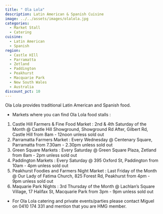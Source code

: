 ```yaml
---
title: " Ola Lola"
description: Latin American & Spanish Cuisine
image: ../../assets/images/olalola.jpg
categories:
  - Market Stall
  - Catering
cuisine:
  - Latin American
  - Spanish
region:
  - Castle HIll
  - Parramatta
  - Zetland
  - Paddington
  - Peakhurst
  - Macquarie Park
  - New South Wales
  - Australia
discount_pct: 10
---
```

Ola Lola provides traditional Latin American and Spanish food.

* Markets where you can find Ola Lola food stalls : 

1. Castle Hill Farmers & Fine Food Market : 2nd & 4th Saturday of the Month @ Castle Hill Showground, Showground Rd After, Gilbert Rd, Castle Hill from 8am - 12noon unless sold out 
2. Parramatta Farmers Market : Every Wednesday @ Centenary Square, Parramatta from 7.30am - 2.30pm unless sold out 
3. Green Square Markets : Every Saturday @ Green Square Plaza, Zetland from 8am - 2pm unless sold out 
4. Paddington Markets : Every Saturday @ 395 Oxford St, Paddington from 10am - 4pm unless sold out
5. Peakhurst Foodies and Farmers Night Market : Last Friday of the Month @ Our Lady of Fatima Church, 825 Forest Rd, Peakhurst from 4pm - 9pm unless sold out 
6. Maquarie Park Nights : 3rd Thursday of the Month @ Lachlan’s Square Village, 17 Halifax St, Macquarie Park from 3pm - 9pm unless sold out 

* For Ola Lola catering and private events/parties please contact Miguel on 0410 174 331 and mention that you are HMG member.
